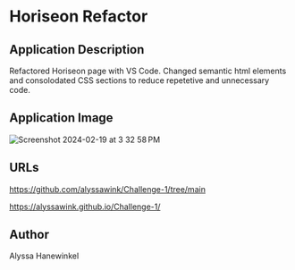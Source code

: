 # Horiseon Refactor

## Application Description
Refactored Horiseon page with VS Code. Changed semantic html elements and consolodated CSS sections to reduce repetetive and unnecessary code.

## Application Image
![Screenshot 2024-02-19 at 3 32 58 PM](https://github.com/alyssawink/Challenge-1/assets/157747737/446a3ae0-642a-417a-a71c-290926da4567)


## URLs
https://github.com/alyssawink/Challenge-1/tree/main

https://alyssawink.github.io/Challenge-1/

## Author
Alyssa Hanewinkel
